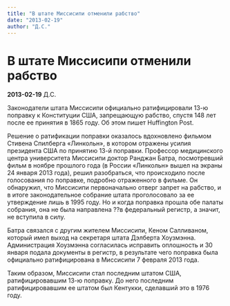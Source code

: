 ```yaml
---
title: "В штате Миссисипи отменили рабство"
date: "2013-02-19"
author: "Д.С."
---
```


# В штате Миссисипи отменили рабство

**2013-02-19** Д.С.

Законодатели штата Миссисипи официально ратифицировали 13-ю поправку к  Конституции США, запрещающую рабство, спустя 148 лет после ее принятия в  1865 году. Об этом пишет Huffington Post.

Решение  о ратификации поправки оказалось вдохновлено фильмом Стивена Спилберга  «Линкольн», в котором отражены усилия президента США по принятию 13-й  поправки. Профессор медицинского центра университета Миссисипи доктор  Ранджан Батра, посмотревший фильм в ноябре прошлого года (в России  «Линкольн» вышел на экраны 24 января 2013 года), решил разобраться, что  происходило после голосования по поправке, подробно отраженного в  фильме. Он обнаружил, что Миссисипи первоначально отверг запрет на  рабство, и в итоге законодательное собрание штата проголосовало за ее  утверждение лишь в 1995 году. Но и когда поправка прошла обе палаты  собрания, она не была направлена ??в федеральный регистр, а значит, не  вступила в силу.

Батра связался с другим жителем Миссисипи, Кеном  Салливаном, который имел выход на секретаря штата Дэлберта Хоузмэнна.  Администрация Хоузмэнна согласилась исправить оплошность и 30 января  подала документы в регистр, в результате чего поправка была официально  ратифицирована в Миссисипи 7 февраля 2013 года.

Таким образом,  Миссисипи стал последним штатом США, ратифицировавшим 13-ю поправку. До  него последним ратифицировавшим ее штатом был Кентукки, сделавший это в  1976 году.